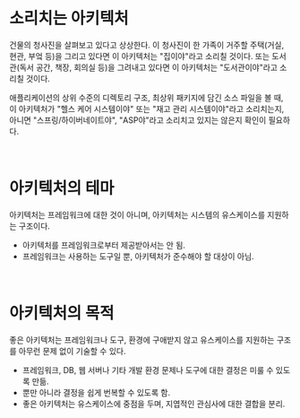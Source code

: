 # 소리치는 아키텍처

건물의 청사진을 살펴보고 있다고 상상한다. 이 청사진이 한 가족이 거주할 주택(거실, 현관, 부엌 등)을 그리고 있다면 이 아키텍처는 "집이야"라고 소리칠 것이다. 또는 도서관(독서 공간, 책장, 회의실 등)을 그려내고 있다면 이 아키텍처는 "도서관이야"라고 소리칠 것이다.
<br/>

애플리케이션의 상위 수준의 디렉토리 구조, 최상위 패키지에 담긴 소스 파일을 볼 때, 이 아키텍처가 "헬스 케어 시스템이야" 또는 "재고 관리 시스템이야"라고 소리치는지, 아니면 "스프링/하이버네이트야", "ASP야"라고 소리치고 있지는 않은지 확인이 필요하다.

<br/>

# 아키텍처의 테마

아키텍처는 프레임워크에 대한 것이 아니며, 아키텍처는 시스템의 유스케이스를 지원하는 구조이다.

* 아키텍처를 프레임워크로부터 제공받아서는 안 됨.
* 프레임워크는 사용하는 도구일 뿐, 아키텍처가 준수해야 할 대상이 아님.

<br/>

# 아키텍처의 목적

좋은 아키텍처는 프레임워크나 도구, 환경에 구애받지 않고 유스케이스를 지원하는 구조를 아무런 문제 없이 기술할 수 있다.

* 프레임워크, DB, 웹 서버나 기타 개발 환경 문제나 도구에 대한 결정은 미룰 수 있도록 만듦.
* 뿐만 아니라 결정을 쉽게 번복할 수 있도록 함.
* 좋은 아키텍처는 유스케이스에 중점을 두며, 지엽적인 관심사에 대한 결합을 분리.
